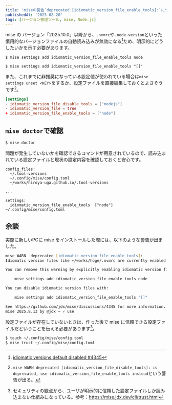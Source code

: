 ```yaml
---
title: 'miseの警告`deprecated [idiomatic_version_file_enable_tools]:`について'
publishedAt: '2025-08-20'
tags: [バージョン管理ツール, mise, Node.js]
---
```


mise の バージョン「2025.10.0」以降から、`.nvmrc`や`.node-version`といった慣用的なバージョンファイルの自動読み込みが無効になる[^1]ため、明示的にどうしたいかを示す必要があります。

```zsh:自動で読み込んでほしい場合
$ mise settings add idiomatic_version_file_enable_tools node
```

```zsh:自動で読み込んでほしくない場合
$ mise settings add idiomatic_version_file_enable_tools "[]"
```

[^1]: [idiomatic versions default disabled #4345](https://github.com/jdx/mise/discussions/4345)

また、これまでに非推奨になっている設定値が使われている場合は`mise settings unset <KEY>`をするか、設定ファイルを直接編集しておくとよさそうです[^2]。

[^2]: `mise WARN deprecated [idiomatic_version_file_disable_tools]: is deprecated, use idiomatic_version_file_enable_tools instead`という警告が出る。

```diff:~/.config/mise/config.toml
[settings]
- idiomatic_version_file_disable_tools = ["nodejs"]
- idiomatic_version_file = true
+ idiomatic_version_file_enable_tools = ["node"]
```

## `mise doctor`で確認

```zsh
$ mise doctor
```

問題が発生していないかを確認できるコマンドが用意されているので、読み込まれている設定ファイルと現状の設定内容を確認しておくと安心です。

```plain:zsh
config_files:
  ~/.tool-versions
  ~/.config/mise/config.toml
  ~/works/hiroya-uga.github.io/.tool-versions

...

settings:
  idiomatic_version_file_enable_tools  ["node"] ~/.config/mise/config.toml
```

## 余談

実際に新しいPCに mise をインストールした際には、以下のような警告が出ました。

```zsh
mise WARN  deprecated [idiomatic_version_file_enable_tools]:
Idiomatic version files like ~/works/hoge/.nvmrc are currently enabled by default. However, this will change in mise 2025.10.0 to instead default to disabled.

You can remove this warning by explicitly enabling idiomatic version files for node with:

    mise settings add idiomatic_version_file_enable_tools node

You can disable idiomatic version files with:

    mise settings add idiomatic_version_file_enable_tools "[]"

See https://github.com/jdx/mise/discussions/4345 for more information.
mise 2025.8.13 by @jdx – ✓ use                                                  mise ~/works/hoge/.tool-versions tools: node@xx.xx.x
```

設定ファイルが存在していないときは、作った後で mise に信頼できる設定ファイルだということを伝える必要があります[^3]。

[^3]: セキュリティの観点から、ユーザが明示的に信頼した設定ファイルしか読み込まない仕組みになっている。参考：<https://mise.jdx.dev/cli/trust.html>

```zsh
$ touch ~/.config/mise/config.toml
$ mise trust ~/.config/mise/config.toml
```
